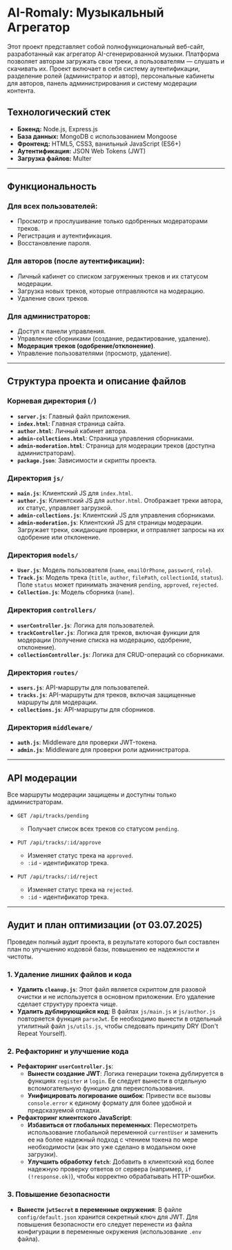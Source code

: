 # AI-Romaly: Музыкальный Агрегатор

Этот проект представляет собой полнофункциональный веб-сайт, разработанный как агрегатор AI-сгенерированной музыки. Платформа позволяет авторам загружать свои треки, а пользователям — слушать и скачивать их. Проект включает в себя систему аутентификации, разделение ролей (администратор и автор), персональные кабинеты для авторов, панель администрирования и систему модерации контента.

## Технологический стек

*   **Бэкенд:** Node.js, Express.js
*   **База данных:** MongoDB с использованием Mongoose
*   **Фронтенд:** HTML5, CSS3, ванильный JavaScript (ES6+)
*   **Аутентификация:** JSON Web Tokens (JWT)
*   **Загрузка файлов:** Multer

---

## Функциональность

### Для всех пользователей:
*   Просмотр и прослушивание только одобренных модераторами треков.
*   Регистрация и аутентификация.
*   Восстановление пароля.

### Для авторов (после аутентификации):
*   Личный кабинет со списком загруженных треков и их статусом модерации.
*   Загрузка новых треков, которые отправляются на модерацию.
*   Удаление своих треков.

### Для администраторов:
*   Доступ к панели управления.
*   Управление сборниками (создание, редактирование, удаление).
*   **Модерация треков (одобрение/отклонение)**.
*   Управление пользователями (просмотр, удаление).

---

## Структура проекта и описание файлов

### Корневая директория (`/`)

*   **`server.js`**: Главный файл приложения.
*   **`index.html`**: Главная страница сайта.
*   **`author.html`**: Личный кабинет автора.
*   **`admin-collections.html`**: Страница управления сборниками.
*   **`admin-moderation.html`**: Страница для модерации треков (доступна администраторам).
*   **`package.json`**: Зависимости и скрипты проекта.

### Директория `js/`

*   **`main.js`**: Клиентский JS для `index.html`.
*   **`author.js`**: Клиентский JS для `author.html`. Отображает треки автора, их статус, управляет загрузкой.
*   **`admin-collections.js`**: Клиентский JS для управления сборниками.
*   **`admin-moderation.js`**: Клиентский JS для страницы модерации. Загружает треки, ожидающие проверки, и отправляет запросы на их одобрение или отклонение.

### Директория `models/`

*   **`User.js`**: Модель пользователя (`name`, `emailOrPhone`, `password`, `role`).
*   **`Track.js`**: Модель трека (`title`, `author`, `filePath`, `collectionId`, `status`). Поле `status` может принимать значения `pending`, `approved`, `rejected`.
*   **`Collection.js`**: Модель сборника (`name`).

### Директория `controllers/`

*   **`userController.js`**: Логика для пользователей.
*   **`trackController.js`**: Логика для треков, включая функции для модерации (получение списка на модерацию, одобрение, отклонение).
*   **`collectionController.js`**: Логика для CRUD-операций со сборниками.

### Директория `routes/`

*   **`users.js`**: API-маршруты для пользователей.
*   **`tracks.js`**: API-маршруты для треков, включая защищенные маршруты для модерации.
*   **`collections.js`**: API-маршруты для сборников.

### Директория `middleware/`

*   **`auth.js`**: Middleware для проверки JWT-токена.
*   **`admin.js`**: Middleware для проверки роли администратора.

---

## API модерации

Все маршруты модерации защищены и доступны только администраторам.

*   `GET /api/tracks/pending`
    *   Получает список всех треков со статусом `pending`.

*   `PUT /api/tracks/:id/approve`
    *   Изменяет статус трека на `approved`.
    *   `:id` - идентификатор трека.

*   `PUT /api/tracks/:id/reject`
    *   Изменяет статус трека на `rejected`.
    *   `:id` - идентификатор трека.

---

## Аудит и план оптимизации (от 03.07.2025)

Проведен полный аудит проекта, в результате которого был составлен план по улучшению кодовой базы, повышению ее надежности и чистоты.

### 1. Удаление лишних файлов и кода

*   **Удалить `cleanup.js`**: Этот файл является скриптом для разовой очистки и не используется в основном приложении. Его удаление сделает структуру проекта чище.
*   **Удалить дублирующийся код**: В файлах `js/main.js` и `js/author.js` повторяется функция `parseJwt`. Ее необходимо вынести в отдельный утилитный файл `js/utils.js`, чтобы следовать принципу DRY (Don't Repeat Yourself).

### 2. Рефакторинг и улучшение кода

*   **Рефакторинг `userController.js`**:
    *   **Вынести создание JWT**: Логика генерации токена дублируется в функциях `register` и `login`. Ее следует вынести в отдельную вспомогательную функцию для переиспользования.
    *   **Унифицировать логирование ошибок**: Привести все вызовы `console.error` к единому формату для более удобной и предсказуемой отладки.
*   **Рефакторинг клиентского JavaScript**:
    *   **Избавиться от глобальных переменных**: Пересмотреть использование глобальной переменной `currentUser` и заменить ее на более надежный подход с чтением токена по мере необходимости (как это уже сделано в модальном окне загрузки).
    *   **Улучшить обработку `fetch`**: Добавить в клиентский код более надежную проверку ответов от сервера (например, `if (!response.ok)`), чтобы корректно обрабатывать HTTP-ошибки.

### 3. Повышение безопасности

*   **Вынести `jwtSecret` в переменные окружения**: В файле `config/default.json` хранится секретный ключ для JWT. Для повышения безопасности его следует перенести из файла конфигурации в переменные окружения (использование `.env` файла).
